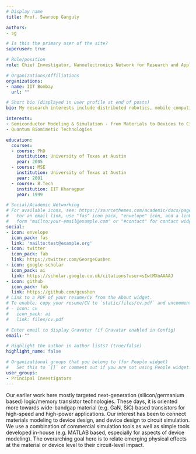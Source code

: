 ```yaml
---
# Display name
title: Prof. Swaroop Ganguly

authors:
- sg

# Is this the primary user of the site?
superuser: true

# Role/position
role: Chief Investigator, Nanoelectronics Network for Research and Applications

# Organizations/Affiliations
organizations:
- name: IIT Bombay
  url: ""

# Short bio (displayed in user profile at end of posts)
bio: My research interests include distributed robotics, mobile computing and programmable matter.

interests:
- Semiconductor Modeling & Simulation - from Materials to Devices to Circuits
- Quantum Biomimetic Technologies

education:
  courses:
  - course: PhD
    institution: University of Texas at Austin
    year: 2005
  - course: MSE 
    institution: University of Texas at Austin
    year: 2001
  - course: B.Tech
    institution: IIT Kharagpur
    year: 1999

# Social/Academic Networking
# For available icons, see: https://sourcethemes.com/academic/docs/page-builder/#icons
#   For an email link, use "fas" icon pack, "envelope" icon, and a link in the
#   form "mailto:your-email@example.com" or "#contact" for contact widget.
social:
- icon: envelope
  icon_pack: fas
  link: 'mailto:test@example.org'
- icon: twitter
  icon_pack: fab
  link: https://twitter.com/GeorgeCushen
- icon: google-scholar
  icon_pack: ai
  link: https://scholar.google.co.uk/citations?user=sIwtMXoAAAAJ
- icon: github
  icon_pack: fab
  link: https://github.com/gcushen
# Link to a PDF of your resume/CV from the About widget.
# To enable, copy your resume/CV to `static/files/cv.pdf` and uncomment the lines below.
# - icon: cv
#   icon_pack: ai
#   link: files/cv.pdf

# Enter email to display Gravatar (if Gravatar enabled in Config)
email: ""

# Highlight the author in author lists? (true/false)
highlight_name: false

# Organizational groups that you belong to (for People widget)
#   Set this to `[]` or comment out if you are not using People widget.
user_groups:
- Principal Investigators
---
```


Our earlier work here mostly targeted next-generation (silicon/germanium based) logic/memory transistor technologies. These days, it is oriented more towards wide-bandgap material (e.g. GaN, SiC) based transistors for high-speed and high-power applications. Our interest has been to connect materials modeling to device design, and device design to circuit simulation. We use a combination of commercial simulation tools as well as simple tools developed in-house (e.g. MATLAB based, especially for aspects of device modeling). The overarching goal here is to relate emerging physical effects at the material or device level to their circuit-level impact.

